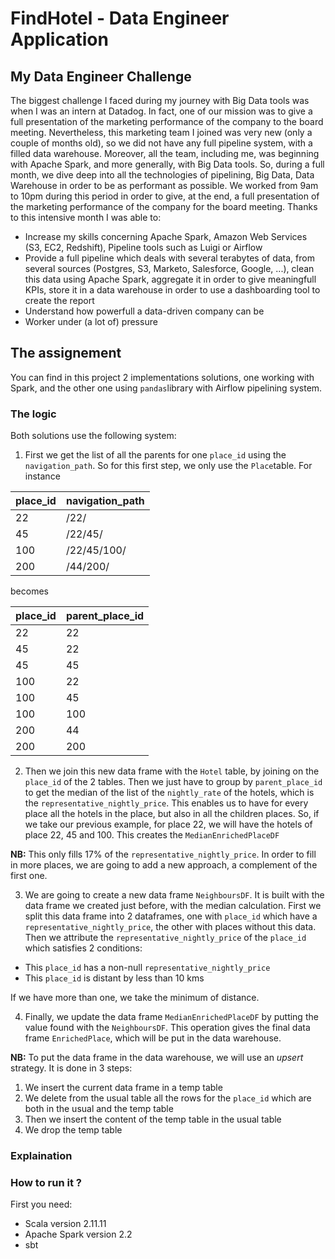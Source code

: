 # FindHotel - Data Engineer Application

## My Data Engineer Challenge

The biggest challenge I faced during my journey with Big Data tools was when I was an intern at Datadog. In fact, one of our mission was to give a full presentation of the marketing performance of the company to the board meeting. Nevertheless, this marketing team I joined was very new (only a couple of months old), so we did not have any full pipeline system, with a filled data warehouse. Moreover, all the team, including me, was beginning with Apache Spark, and more generally, with Big Data tools. So, during a full month, we dive deep into all the technologies of pipelining, Big Data, Data Warehouse in order to be as performant as possible. We worked from 9am to 10pm during this period in order to give, at the end, a full presentation of the marketing performance of the company for the board meeting. Thanks to this intensive month I was able to:

- Increase my skills concerning Apache Spark, Amazon Web Services (S3, EC2, Redshift), Pipeline tools such as Luigi or Airflow
- Provide a full pipeline which deals with several terabytes of data, from several sources (Postgres, S3, Marketo, Salesforce, Google, ...), clean this data using Apache Spark, aggregate it in order to give meaningfull KPIs, store it in a data warehouse in order to use a dashboarding tool to create the report
- Understand how powerfull a data-driven company can be
- Worker under (a lot of) pressure

## The assignement

You can find in this project 2 implementations solutions, one working with Spark, and the other one using `pandas`library with Airflow pipelining system.

### The logic

Both solutions use the following system:

1) First we get the list of all the parents for one `place_id` using the `navigation_path`. So for this first step, we only use the `Place`table. For instance

|place_id|navigation_path|
|--------|---------------|
|22      |/22/           |
|45      |/22/45/        |
|100     |/22/45/100/    |
|200     |/44/200/       |

becomes

|place_id|parent_place_id|
|--------|---------------|
|22      |22             |
|45      |22             |
|45      |45             |
|100     |22             |
|100     |45             |
|100     |100            |
|200     |44             |
|200     |200            |

2) Then we join this new data frame with the `Hotel` table, by joining on the `place_id` of the 2 tables. Then we just have to group by `parent_place_id` to get the median of the list of the `nightly_rate` of the hotels, which is the `representative_nightly_price`. This enables us to have for every place all the hotels in the place, but also in all the children places. So, if we take our previous example, for place 22, we will have the hotels of place 22, 45 and 100. This creates the `MedianEnrichedPlaceDF`

**NB:** This only fills 17% of the `representative_nightly_price`. In order to fill in more places, we are going to add a new approach, a complement of the first one.

3) We are going to create a new data frame `NeighboursDF`. It is built with the data frame we created just before, with the median calculation. First we split this data frame into 2 dataframes, one with `place_id` which have a `representative_nightly_price`, the other with places without this data. Then we attribute the `representative_nightly_price` of the `place_id` which satisfies 2 conditions:

- This `place_id` has a non-null `representative_nightly_price`
- This `place_id` is distant by less than 10 kms

If we have more than one, we take the minimum of distance.

4) Finally, we update the data frame `MedianEnrichedPlaceDF` by putting the value found with the `NeighboursDF`. This operation gives the final data frame `EnrichedPlace`, which will be put in the data warehouse.

**NB:** To put the data frame in the data warehouse, we will use an *upsert* strategy. It is done in 3 steps:

1. We insert the current data frame in a temp table
2. We delete from the usual table all the rows for the `place_id` which are both in the usual and the temp table
3. Then we insert the content of the temp table in the usual table
4. We drop the temp table

### Explaination

### How to run it ?

First you need:
* Scala version 2.11.11
* Apache Spark version 2.2
* sbt 